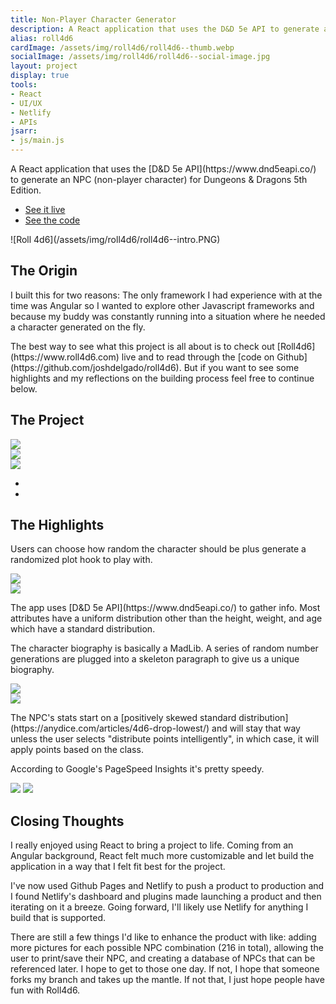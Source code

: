 ```yaml
---
title: Non-Player Character Generator
description: A React application that uses the D&D 5e API to generate an NPC (non-player character) for Dungeons & Dragons 5th Edition.
alias: roll4d6
cardImage: /assets/img/roll4d6/roll4d6--thumb.webp
socialImage: /assets/img/roll4d6/roll4d6--social-image.jpg
layout: project
display: true
tools:
- React
- UI/UX
- Netlify
- APIs
jsarr:
- js/main.js
---
```


<section class="project-section project-section--intro">
	<div class="project-section__inner">
		<div class="project-section__intro-text">
			<p class="project-section__summary" markdown="1">A React application that uses the [D&D 5e API](https://www.dnd5eapi.co/) to generate an NPC (non-player character) for Dungeons & Dragons 5th Edition.</p>
		</div>
		<ul class="project-section__cta-list">
			<li class="project-section__cta-socket">
				<a class="button" href="https://www.roll4d6.com" target="_blank">See it live</a>
			</li>
			<li class="project-section__cta-socket">
				<a class="button" href="https://github.com/joshdelgado/roll4d6" target="_blank">See the code</a>
			</li>
		</ul>
		<span class="project-section__img project-section__img--intro">
			<span markdown="1">![Roll 4d6](/assets/img/roll4d6/roll4d6--intro.PNG)</span>
		</span>
	</div>
</section>
<section class="project-section">
	<div class="project-section__inner">
		<h2 class="project-section__title">The Origin</h2>
		<div class="project-section__copy-area">
			<p>I built this for two reasons: The only framework I had experience with at the time was Angular so I wanted to explore other Javascript frameworks and because my buddy was constantly running into a situation where he needed a character generated on the fly.</p>
			<p markdown="1">The best way to see what this project is all about is to check out [Roll4d6](https://www.roll4d6.com) live and to read through the [code on Github](https://github.com/joshdelgado/roll4d6). But if you want to see some highlights and my reflections on the building process feel free to continue below.</p>
		</div>
	</div>
</section>
<section class="project-section project-section--project">
	<div class="project-section__inner">
		<h2 class="project-section__title">The Project</h2>
		<div class="project-section__mockups project-section__mockups--roll4d6 device-slider">
			<div class="js-mockup device-slider__slide device-slider__slide--visible" data-slide="1">
				<div class="desktop" >
					<div class="desktop__screen">
						<img src="/assets/img/roll4d6/roll4d6--desktop.PNG" />
					</div>
					<div class="desktop__stand"></div>
					<div class="desktop__base"></div>
				</div>
			</div>
			<div class="js-mockup device-slider__slide" data-slide="2">
				<div class="tablet">
					<div class="tablet__screen">
						<img src="/assets/img/roll4d6/roll4d6--tablet.jpg" />
					</div>
				</div>
			</div>
			<div class="js-mockup device-slider__slide" data-slide="3">
				<div class="iphone">
					<div class="iphone__screen">
						<img src="/assets/img/roll4d6/roll4d6--phone.jpg" />
					</div>
				</div>
			</div>
		</div>
		<ul class="project-section__mockups-nav">
			<li class="project-section__mockups-nav-item js-slider-left"><i class="fa fa-chevron-left"></i></li>
			<li class="project-section__mockups-nav-item js-slider-right"><i class="fa fa-chevron-right"></i></li>
		</ul>
	</div>
</section>
<section class="project-section project-section--process">
	<div class="project-section__inner">
		<h2 class="project-section__title">The Highlights</h2>
		<div class="project-section__process-row">
			<div class="project-section__process-cell">
				<p>Users can choose how random the character should be plus generate a randomized plot hook to play with.</p>
			</div>
			<div class="project-section__process-cell">
				<span class="project-section__img">
					<span>
						<img src="/assets/img/roll4d6/roll4d6--form.jpg" />
					</span>
				</span>
			</div>
		</div>
		<div class="project-section__process-row">
			<div class="project-section__process-cell">
				<span class="project-section__img">
					<span>
						<img src="/assets/img/roll4d6/roll4d6--attributes.jpg" />
					</span>
				</span>
			</div>
			<div class="project-section__process-cell">
				<p markdown="1">The app uses [D&D 5e API](https://www.dnd5eapi.co/) to gather info. Most attributes have a uniform distribution other than the height, weight, and age which have a standard distribution.</p>
			</div>
		</div>
		<div class="project-section__process-row">
			<div class="project-section__process-cell">
				<p>The character biography is basically a MadLib. A series of random number generations are plugged into a skeleton paragraph to give us a unique biography.</p>
			</div>
			<div class="project-section__process-cell">
				<span class="project-section__img">
					<span>
						<img src="/assets/img/roll4d6/roll4d6--bio.jpg" />
					</span>
				</span>
			</div>
		</div>
		<div class="project-section__process-row">
			<div class="project-section__process-cell">
				<span class="project-section__img">
					<span>
						<img src="/assets/img/roll4d6/roll4d6--stats.jpg" />
					</span>
				</span>
			</div>
			<div class="project-section__process-cell">
				<p markdown="1">The NPC's stats start on a [positively skewed standard distribution](https://anydice.com/articles/4d6-drop-lowest/) and will stay that way unless the user selects "distribute points intelligently", in which case, it will apply points based on the class.</p>
			</div>
		</div>
		<div class="project-section__process-row">
			<div class="project-section__process-cell">
				<p>According to Google's PageSpeed Insights it's pretty speedy.</p>
			</div>
			<div class="project-section__process-cell project-section__process-cell--two-images">
				<span class="project-section__img" style="flex: 1 1 300px">
					<span>
						<img src="/assets/img/roll4d6/pagespeed-insights--mobile.jpg" />
					</span>
				</span>
				<span class="project-section__img" style="flex: 1 1 300px">
					<span>
						<img src="/assets/img/roll4d6/pagespeed-insights--desktop.jpg" />
					</span>
				</span>
			</div>
		</div>
	</div>
</section>
<section class="project-section">
	<div class="project-section__inner">
		<h2 class="project-section__title">Closing Thoughts</h2>
		<div class="project-section__copy-area">
			<p>I really enjoyed using React to bring a project to life. Coming from an Angular background, React felt much more customizable and let build the application in a way that I felt fit best for the project.</p>
			<p>I've now used Github Pages and Netlify to push a product to production and I found Netlify's dashboard and plugins made launching a product and then iterating on it a breeze. Going forward, I'll likely use Netlify for anything I build that is supported.</p>
			<p>There are still a few things I'd like to enhance the product with like: adding more pictures for each possible NPC combination (216 in total), allowing the user to print/save their NPC, and creating a database of NPCs that can be referenced later. I hope to get to those one day. If not, I hope that someone forks my branch and takes up the mantle. If not that, I just hope people have fun with Roll4d6.</p>
		</div>
	</div>
</section>
